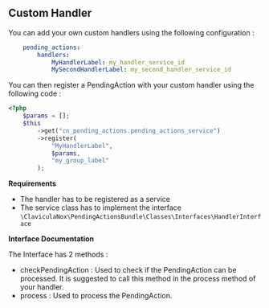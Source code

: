 Custom Handler
---------------

You can add your own custom handlers using the following configuration : 

```yaml
    pending_actions:
        handlers:
            MyHandlerLabel: my_handler_service_id
            MySecondHandlerLabel: my_second_handler_service_id
```

You can then register a PendingAction with your custom handler using the following code : 

```php
<?php
    $params = [];
    $this
        ->get("cn_pending_actions.pending_actions_service")
        ->register(
            "MyHandlerLabel",
            $params,
            "my_group_label"
        );
```

**Requirements**

- The handler has to be registered as a service
- The service class has to implement the interface `\ClaviculaNox\PendingActionsBundle\Classes\Interfaces\HandlerInterface`

**Interface Documentation**

The Interface has 2 methods : 
- checkPendingAction : Used to check if the PendingAction can be processed. It is suggested to call this method in the process method of your handler.
- process : Used to process the PendingAction.

